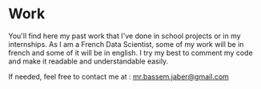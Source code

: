 # Work
You'll find here my past work that I've done in school projects or in my internships.
As I am a French Data Scientist, some of my work will be in french and some of it will be in english.
I try my best to comment my code and make it readable and understandable easily.

If needed, feel free to contact me at : mr.bassem.jaber@gmail.com
